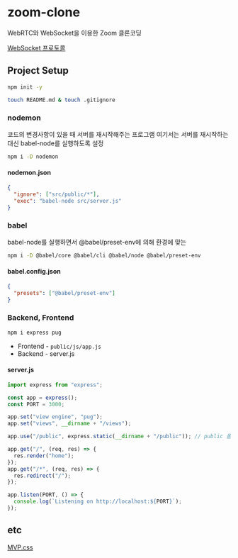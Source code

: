 # zoom-clone

WebRTC와 WebSocket을 이용한 Zoom 클론코딩

[WebSocket 프로토콜](Note/websocket.md)

## Project Setup

```bash
npm init -y
```

```bash
touch README.md & touch .gitignore
```

### nodemon

코드의 변경사항이 있을 때 서버를 재시작해주는 프로그램
여기서는 서버를 재시작하는 대신 babel-node를 실행하도록 설정

```bash
npm i -D nodemon
```

#### nodemon.json

```json
{
  "ignore": ["src/public/*"],
  "exec": "babel-node src/server.js"
}
```

### babel

babel-node를 실행하면서 @babel/preset-env에 의해 환경에 맞는

```bash
npm i -D @babel/core @babel/cli @babel/node @babel/preset-env
```

#### babel.config.json

```json
{
  "presets": ["@babel/preset-env"]
}
```

### Backend, Frontend

```bash
npm i express pug
```

- Frontend - `public/js/app.js`
- Backend - server.js

#### server.js

```js
import express from "express";

const app = express();
const PORT = 3000;

app.set("view engine", "pug");
app.set("views", __dirname + "/views");

app.use("/public", express.static(__dirname + "/public")); // public 폴더를 유저에게 공개

app.get("/", (req, res) => {
  res.render("home");
});
app.get("/*", (req, res) => {
  res.redirect("/");
});

app.listen(PORT, () => {
  console.log(`Listening on http://localhost:${PORT}`);
});
```

## etc

[MVP.css](https://andybrewer.github.io/mvp/)
